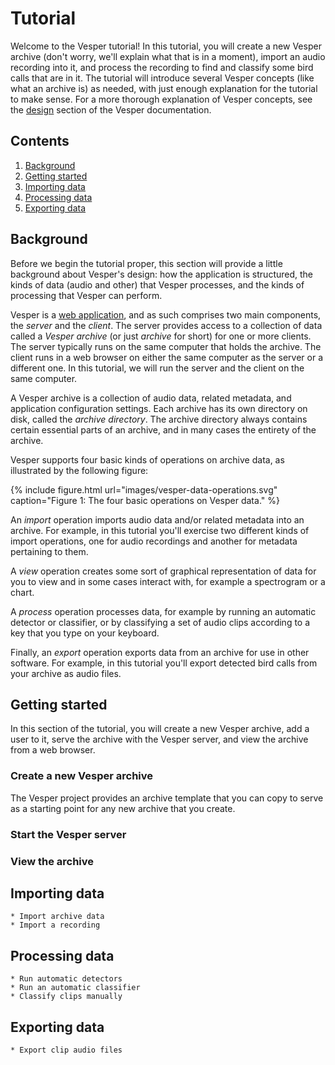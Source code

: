 # Tutorial

Welcome to the Vesper tutorial! In this tutorial, you will create a new Vesper archive (don't worry, we'll explain what that is in a moment), import an audio recording into it, and process the recording to find and classify some bird calls that are in it. The tutorial will introduce several Vesper concepts (like what an archive is) as needed, with just enough explanation for the tutorial to make sense. For a more thorough explanation of Vesper concepts, see the [design](#design.md) section of the Vesper documentation.

## Contents

1. [Background](#background)
1. [Getting started](#getting-started)
1. [Importing data](#importing-data)
1. [Processing data](#processing-data)
1. [Exporting data](#exporting-data)

## Background

Before we begin the tutorial proper, this section will provide a little background about Vesper's design: how the application is structured, the kinds of data (audio and other) that Vesper processes, and the kinds of processing that Vesper can perform.

Vesper is a [web application](https://en.wikipedia.org/wiki/Web_application), and as such comprises two main components, the *server* and the *client*. The server provides access to a collection of data called a *Vesper archive* (or just *archive* for short) for one or more clients. The server typically runs on the same computer that holds the archive. The client runs in a web browser on either the same computer as the server or a different one. In this tutorial, we will run the server and the client on the same computer.

A Vesper archive is a collection of audio data, related metadata, and application configuration settings. Each archive has its own directory on disk, called the *archive directory*. The archive directory always contains certain essential parts of an archive, and in many cases the entirety of the archive.

Vesper supports four basic kinds of operations on archive data, as illustrated by the following figure:

{% include figure.html url="images/vesper-data-operations.svg" caption="Figure 1: The four basic operations on Vesper data." %}

An *import* operation imports audio data and/or related metadata into an archive. For example, in this tutorial you'll exercise two different kinds of import operations, one for audio recordings and another for metadata pertaining to them.

A *view* operation creates some sort of graphical representation of data for you to view and in some cases interact with, for example a spectrogram or a chart.

A *process* operation processes data, for example by running an automatic detector or classifier, or by classifying a set of audio clips according to a key that you type on your keyboard.

Finally, an *export* operation exports data from an archive for use in other software. For example, in this tutorial you'll export detected bird calls from your archive as audio files.

## Getting started

In this section of the tutorial, you will create a new Vesper archive, add a user to it, serve the archive with the Vesper server, and view the archive from a web browser.

### Create a new Vesper archive

The Vesper project provides an archive template that you can copy to serve as a starting point for any new archive that you create. 

### Start the Vesper server

### View the archive

## Importing data
    * Import archive data
    * Import a recording
    
## Processing data
    * Run automatic detectors
    * Run an automatic classifier
    * Classify clips manually
    
## Exporting data
    * Export clip audio files
